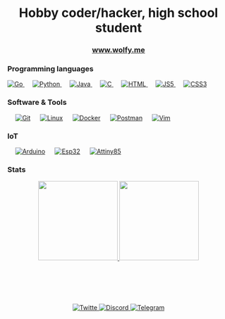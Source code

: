 <h1 align="center">Hobby coder/hacker, high school student</h1>
<h3 align="center"><a href="https://wolfy.me" target="blank">www.wolfy.me</a></h3>

### Programming languages

<p align="left"> 
<a href="https://go.dev/">
    <img alt="Go" src="https://img.shields.io/badge/Go-6AD7E5?style=for-the-badge&logo=go&logoColor=white"/>
</a>
&emsp;
<a href="https://python.org/">
    <img alt="Python" src="https://img.shields.io/badge/Python-3671A3?style=for-the-badge&logo=python&logoColor=yellow"/>
</a>
&emsp;
<a href="https://www.java.com/en/">
    <img alt="Java" src="https://img.shields.io/badge/Java-D60023?style=for-the-badge&logo=java&logoColor=white"/>
</a>
&emsp;
<a href="https://en.wikipedia.org/wiki/C_(programming_language)">
    <img alt="C" src="https://img.shields.io/badge/Clang-A9BACD?style=for-the-badge&logo=c&logoColor=white"/>
</a>
&emsp;
<a href="https://html.com/">
    <img alt="HTML" src="https://img.shields.io/badge/HTML5-E34F26?style=for-the-badge&logo=html5&logoColor=white"/>
</a>
&emsp;
<a href="https://www.javascript.com/">
    <img alt="JS5" src="https://img.shields.io/badge/JavaScript-F7DF1E?style=for-the-badge&logo=javascript&logoColor=black"/>
</a>
&emsp;
<a href="https://developer.mozilla.org/en-US/docs/Web/CSS">
    <img alt="CSS3" src="https://img.shields.io/badge/CSS3-1572B6?style=for-the-badge&logo=css3&logoColor=white"/>
</a>
</p>

 ### Software & Tools
 
<p>
  &emsp;
    <a href="#"><img alt="Git" src="https://img.shields.io/badge/Git-F05032?style=for-the-badge&logo=git&logoColor=white"></a>
  &emsp;
    <a href="#"><img alt="Linux" src="https://img.shields.io/badge/Linux-FCC624?style=for-the-badge&logo=linux&logoColor=black"></a>
    &emsp;
    <a href="#"><img alt="Docker" src="https://img.shields.io/badge/Docker-2CA5E0?style=for-the-badge&logo=docker&logoColor=white"></a>
     &emsp;
    <a href="#"><img alt="Postman" src="https://img.shields.io/badge/Postman-FF6C37?style=for-the-badge&logo=Postman&logoColor=white"></a>
    &emsp;
    <a href="#"><img alt="Vim" src="https://img.shields.io/badge/Vim-019833?style=for-the-badge&logo=Vim&logoColor=white"></a>
    &emsp;
    &emsp;
    
</p>

 ### IoT
 
<p>
  &emsp;
    <a href="#"><img alt="Arduino" src="https://img.shields.io/badge/Arduino-1A979D?style=for-the-badge&logoColor=white"></a>
  &emsp;
    <a href="#"><img alt="Esp32" src="https://img.shields.io/badge/ESP32-D7352B?style=for-the-badge&logoColor=white"></a>
    &emsp;
    <a href="#"><img alt="Attiny85" src="https://img.shields.io/badge/Attiny85-0000A0?style=for-the-badge&logoColor=white"></a>
    &emsp;
    &emsp;
    
</p>


### Stats
<p align="center">
<a href="https://github.com/karak1974">
  <img height="180em" src="https://github-readme-stats-eight-theta.vercel.app/api/top-langs/?username=karak1974&theme=onedark&layout=compact"/>
  <img height="180em" src="https://github-readme-stats.vercel.app/api?username=karak1974&show_icons=true&locale=en&theme=onedark"/>
</a>
</p>

&emsp;
<br><br><br><br>

<p align="center">
<a href="https://twitter.com/wolfy_42" target="blank">
    <img src="https://img.shields.io/badge/Twitter-00AAEE?style=for-the-badge&logo=twitter&logoColor=white" alt="Twitte"/>
</a>
<a href="https://discords.com/bio/p/wolfylink" target="blank">
    <img src="https://img.shields.io/badge/Discord-7389DC?style=for-the-badge&logo=discord&logoColor=white" alt="Discord"/>
</a>
<a href="https://t.me/wolfy_42" target="blank">
    <img src="https://img.shields.io/badge/Telegram-0088CC?style=for-the-badge&logo=telegram&logoColor=white" alt="Telegram"/>
</a>
</p>

